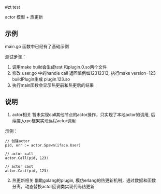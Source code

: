 #zt test


actor 模型 + 热更新

## 示例
main.go 函数中已经有了基础示例

测试步骤：
1. 调用make build会生成test 和plugin.0.so两个文件
2. 修改 user.go 中的handle call 返回值例如12312312, 执行make version=123 buildPlugin生成 plugin.123.so
3. 执行main函数会显示热更前和热更后的结果


## 说明

1. actor相关
暂未实现call其他节点的actor操作，只实现了本地actor的调用, 后续接入rpc框架实现远程actor调用

示例：
```golang
// 创建actor
pid, err := actor.Spawn(iface.User)

// actor call
actor.Call(pid, 123)

// actor cast
actor.Cast(pid, 123)
```

2. 热更新相关
 借助golang的plugin, 模仿erlang的热更新机制，通过数据和函数分离，动态替换actor回调类实现代码热更新








